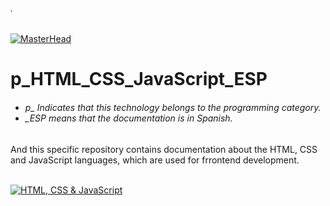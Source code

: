 
<h6 align="justify">.</h6>

[![MasterHead](http://dicer0.com/wp-content/uploads/2023/09/HTML-CSS-y-JS-di_cer0-Banner.png)](https://dicer0.com/#skills)
# p_HTML_CSS_JavaScript_ESP
<h6 align="justify">
  <ul>
    <li>p_ Indicates that this technology belongs to the programming category.</li>
    <li>_ESP means that the documentation is in Spanish.</li>
  </ul>
</h6>
And this specific repository contains documentation about the HTML, CSS and JavaScript languages, which are used for frrontend development.
&nbsp;
<br/>
&nbsp;

[![HTML, CSS & JavaScript](http://dicer0.com/wp-content/uploads/2024/02/p_JavaScript.png)](https://dicer0.com/#skills)
